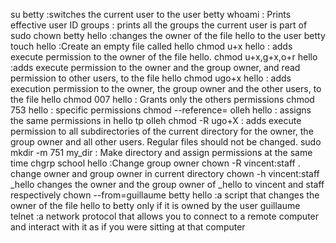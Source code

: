 su betty :switches the current user to the user betty
whoami : Prints effective user ID
groups : prints all the groups the current user is part of
sudo chown betty hello :changes the owner of the file hello to the user betty
touch hello :Create an empty file called hello
chmod u+x hello : adds execute permission to the owner of the file hello.
chmod u+x,g+x,o+r hello :adds execute permission to the owner and the group owner, and read permission to other users, to the file hello
chmod ugo+x hello :  adds execution permission to the owner, the group owner and the other users, to the file hello
chmod 007 hello : Grants only the others permissions
chmod 753 hello : specific permissions
chmod --reference= olleh hello : assigns the same permissions in hello tp olleh
chmod -R ugo+X : adds execute permission to all subdirectories of the current directory for the owner, the group owner and all other users. Regular files should not be changed.
sudo mkdir -m 751 my_dir : Make directory and assign permissions at the same time
chgrp school hello :Change group owner
chown -R vincent:staff . change owner and group owner in current directory
chown -h vincent:staff _hello changes the owner and the group owner of _hello to vincent and staff respectively
chown --from=guillaume betty hello :a script that changes the owner of the file hello to betty only if it is owned by the user guillaume
telnet :a network protocol that allows you to connect to a remote computer and interact with it as if you were sitting at that computer
